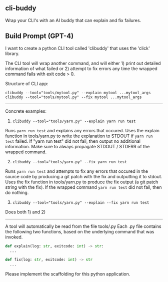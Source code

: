 ## cli-buddy

Wrap your CLI's with an AI buddy that can explain and fix failures.

## Build Prompt (GPT-4)

I want to create a python CLI tool called 'clibuddy' that uses the 'click' library.

The CLI tool will wrap another command, and will either 1) print out detailed information of what failed or 2) attempt to fix errors any time the wrapped command fails with exit code > 0.

Structure of CLI app:
```
clibuddy --tool="tools/mytool.py" --explain mytool ...mytool_args
clibuddy --tool="tools/mytool.py" --fix mytool ...mytool_args
```

---

Concrete examples:

1) `clibuddy --tool="tools/yarn.py" --explain yarn run test`

Runs `yarn run test` and explains any errors that occured. Uses the explain function in tools/yarn.py to write the explanation to STDOUT if `yarn run test` failed. If "yarn run test" did not fail, then output no additional information. Make sure to always propagate STDOUT / STDERR of the wrapped command.

2) `clibuddy --tool="tools/yarn.py" --fix yarn run test`

Runs `yarn run test` and attempts to fix any errors that occured in the source code by producing a git patch with the fix and outputting it to stdout. Uses the fix function in tools/yarn.py to produce the fix output (a git patch string with the fix). If the wrapped command `yarn run test` did not fail, then do nothing.

3) `clibuddy --tool="tools/yarn.py" --explain --fix yarn run test`

Does both 1) and 2)

---

A tool will automatically be read from the file tools/<tool>.py
Each <tool>.py file contains the following two functions, based on the underlying command that was invoked.

```python
def explain(log: str, exitcode: int) -> str:
  ...

def fix(log: str, exitcode: int) -> str
  ...
```

Please implement the scaffolding for this python application.